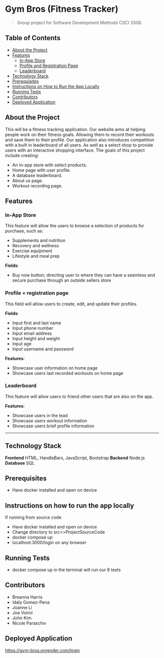 # Gym Bros (Fitness Tracker)

> Group project for Software Development Methods CSCI 3308.

## Table of Contents

- [About the Project](#about-the-project)
- [Features](#features)
  - [In-App Store](#in-app-store)
  - [Profile and Registration Page](#profile--registration-page)
  - [Leaderboard](#leaderboard)
- [Technology Stack](#technology-stack)
- [Prerequisites](#prerequisites)
- [Instructions on How to Run the App Locally](#instructions-on-how-to-run-the-app-locally)
- [Running Tests](#running-tests)
- [Contributors](#contributors)
- [Deployed Application](#deployed-application)

## About the Project

This will be a fitness tracking application. Our website aims at helping people work on their fitness goals. Allowing them to record their workouts and save them to their profile. Our application also introduces competition with a built in leaderboard of all users. As well as a select shop to provide users with an interactive shopping interface. 
The goals of this project include creating:
- An in-app store with select products.
- Home page with user profile.
- A database leaderboard. 
- About us page.
- Workout recording page. 

## Features

### In-App Store
This feature will allow the users to browse a selection of products for purchase, such as:
- Supplements and nutrition
- Recovery and wellness
- Exercise equipment
- Lifestyle and meal prep

**Fields**:
- Buy now button; directing user to where they can have a seamless and secure purchase through an outside sellers store

### Profile + registration page
This field will allow users to create, edit, and update their profiles.

**Fields**:
- Input first and last name
- Input phone number
- Input email address
- Input height and weight
- Input age
- Input username and password 

**Features**:
- Showcase user information on home page
- Showcase users last recorded workouts on home page

### Leaderboard
This feature will allow users to friend other users that are also on the app.

**Features**:
- Showcase users in the lead
- Showcase users workout information
- Showcase users brief profile information

---

## Technology Stack

**Frontend**
HTML, HandleBars, JavaScript, Bootstrap
**Backend**
Node.js
**Database**
SQL

## Prerequisites

- Have docker installed and open on device

## Instructions on how to run the app locally 

If running from source code

- Have docker installed and open on device
- Change directory to src>>ProjectSourceCode
- docker compose up
- localhost:3000/login on any browser

## Running Tests

- docker compose up in the terminal will run our 8 tests

## Contributors

- Breanna Harris
- Idaly Gomez-Pena
- Joanne Li
- Joe Voirol
- John Kim
- Nicole Paraschiv

## Deployed Application

https://gym-bros.onrender.com/login

